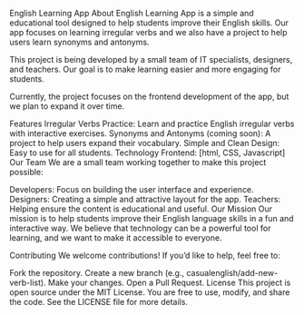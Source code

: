 English Learning App
About
English Learning App is a simple and educational tool designed to help students improve their English skills. Our app focuses on learning irregular verbs and we also have a project to help users learn synonyms and antonyms.

This project is being developed by a small team of IT specialists, designers, and teachers. Our goal is to make learning easier and more engaging for students.

Currently, the project focuses on the frontend development of the app, but we plan to expand it over time.

Features
Irregular Verbs Practice: Learn and practice English irregular verbs with interactive exercises.
Synonyms and Antonyms (coming soon): A project to help users expand their vocabulary.
Simple and Clean Design: Easy to use for all students.
Technology
Frontend: [html, CSS, Javascript]
Our Team
We are a small team working together to make this project possible:

Developers: Focus on building the user interface and experience.
Designers: Creating a simple and attractive layout for the app.
Teachers: Helping ensure the content is educational and useful.
Our Mission
Our mission is to help students improve their English language skills in a fun and interactive way. We believe that technology can be a powerful tool for learning, and we want to make it accessible to everyone.

Contributing
We welcome contributions! If you’d like to help, feel free to:

Fork the repository.
Create a new branch (e.g., casualenglish/add-new-verb-list).
Make your changes.
Open a Pull Request.
License
This project is open source under the MIT License. You are free to use, modify, and share the code. See the LICENSE file for more details.
